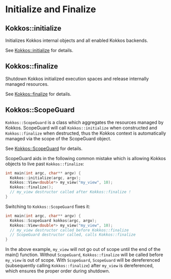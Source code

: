 # Initialize and Finalize

## Kokkos::initialize

Initializes Kokkos internal objects and all enabled Kokkos backends.

See [Kokkos::initialize](Kokkos%3A%3Ainitialize) for details.


## Kokkos::finalize

Shutdown Kokkos initialized execution spaces and release internally managed resources.

See [Kokkos::finalize](Kokkos%3A%3Afinalize) for details.


## Kokkos::ScopeGuard

`Kokkos::ScopeGuard` is a class which aggregates the resources managed by Kokkos.  ScopeGuard will call `Kokkos::initialize` when constructed and `Kokkos::finalize` when destructed, thus the Kokkos context is automatically managed via the scope of the ScopeGuard object.

See [Kokkos::ScopeGuard](Kokkos%3A%3AScopeGuard) for details.

ScopeGuard aids in the following common mistake which is allowing Kokkos objects to live past `Kokkos::finalize`:
```c++
int main(int argc, char** argv) {
  Kokkos::initialize(argc, argv);
  Kokkos::View<double*> my_view("my_view", 10);
  Kokkos::finalize();
  // my_view destructor called after Kokkos::finalize !
}
```

Switching to `Kokkos::ScopeGuard` fixes it:
```c++
int main(int argc, char** argv) {
  Kokkos::ScopeGuard kokkos(argc, argv);
  Kokkos::View<double*> my_view("my_view", 10);
  // my_view destructor called before Kokkos::finalize
  // ScopeGuard destructor called, calls Kokkos::finalize
}
```

In the above example, `my_view` will not go out of scope until the end of the main() function.  Without `ScopeGuard`, `Kokkos::finalize` will be called before `my_view` is out of scope.  With `ScopeGuard`, `ScopeGuard` will be dereferenced (subsequently calling `Kokkos::finalize`) after `my_view` is dereferenced, which ensures the proper order during shutdown.
